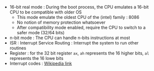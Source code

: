 * 16-bit real mode : During the boot process, the CPU emulates a 16-bit CPU to be compatible with older OS
    * This mode emulate the oldest CPU of the (intel) family : 8086
    * No notion of memory protection whatsoever
    * After compatibility mode enabled, require the CPU to switch to a safer mode (32/64 bits)
* n-bit mode : The CPU can handle n-bits instructions at most
* ISR : Interrupt Service Routing : Interrupt the system to run other routines
* Register :  for the 32 bit register `ax`, `ah` represents the 16 higher bits, `al` represents the 16 lowe bits
* Interrupt codes : [Wikipedia link](https://www.wikiwand.com/en/INT_10H)
